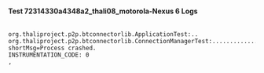 #### Test 72314330a4348a2_thali08_motorola-Nexus 6 Logs


```

org.thaliproject.p2p.btconnectorlib.ApplicationTest:..
org.thaliproject.p2p.btconnectorlib.ConnectionManagerTest:.........................INSTRUMENTATION_RESULT: shortMsg=Process crashed.
INSTRUMENTATION_CODE: 0
,
```
